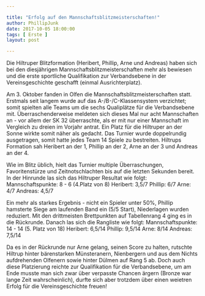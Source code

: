 ```yaml
---

title: "Erfolg auf den Mannschaftsblitzmeisterschaften!"
author: PhillipJunk
date: 2017-10-05 18:00:00
tags: [ Erste ]
layout: post

---
```


Die Hiltruper Blitzformation (Heribert, Phillip, Arne und Andreas) haben sich bei den diesjährigen Mannschaftsblitzmeisterschaften mehr als bewiesen und die erste sportliche Qualifikation zur Verbandsebene in der Vereinsgeschichte geschafft (einmal Ausrichterplatz).
<!-- continue -->
Am 3. Oktober fanden in Olfen die Mannschaftsblitzmeisterschaften statt. Erstmals seit langem wurde auf das A-/B-/C-Klassensystem verzichtet; somit spielten alle Teams um die sechs Qualiplätze für die Verbandsebene mit.
Überraschenderweise meldeten sich dieses Mal nur acht Mannschaften an - vor allem der SK 32 überraschte, als er mit nur einer Mannschaft im Vergleich zu dreien im Vorjahr antrat. Ein Platz für die Hiltruper an der Sonne wirkte somit näher als gedacht.
Das Turnier wurde doppelrundig ausgetragen, somit hatte jedes Team 14 Spiele zu bestreiten. Hiltrups Formation sah Heribert an der 1, Phillip an der 2, Arne an der 3 und Andreas an der 4.

Wie im Blitz üblich, hielt das Turnier multiple Überraschungen, Favoritenstürze und Zeitnotschlachten bis auf die letzten Sekunden bereit.
In der Hinrunde las sich das Hiltruper Resultat wie folgt: 
Mannschaftspunkte: 8 - 6 (4.Platz von 8)
Heribert: 3,5/7
Phillip: 6/7
Arne: 4/7
Andreas: 4,5/7

Ein mehr als starkes Ergebnis - nicht ein Spieler unter 50%, Phillip hamsterte Siege am laufenden Band ein (5/5 Start), Niederlagen wurden reduziert. Mit den drittmeisten Brettpunkten auf Tabellenrang 4 ging es in die Rückrunde.
Danach las sich die Rangliste wie folgt:
Mannschaftspunkte: 14 - 14 (5. Platz von 18)
Heribert: 6,5/14
Phillip: 9,5/14
Arne: 8/14
Andreas: 7,5/14

Da es in der Rückrunde nur Arne gelang, seinen Score zu halten, rutschte Hiltrup hinter bärenstarken Münsteranern, Nienbergern und aus dem Nichts aufdrehenden Olfenern sowie hinter Dülmen auf Rang 5 ab. 
Doch auch diese Platzierung reichte zur Qualifikation für die Verbandsebene, um am Ende musste man sich zwar über verpasste Chancen ärgern (Bronze war lange Zeit wahrscheinlich), durfte sich aber trotzdem über einen weietren Erfolg für die Vereinsgeschichte freuen!

